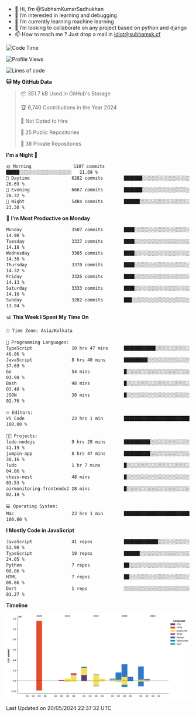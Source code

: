 - 👋 Hi, I’m @SubhamKumarSadhukhan
- 👀 I’m interested in learning and debugging
- 🌱 I’m currently learning machine learning
- 💞️ I’m looking to collaborate on any project based on python and django
- 📫 How to reach me ?
      Just drop a mail in idiot@subhamsk.cf

<!---
SubhamKumarSadhukhan/SubhamKumarSadhukhan is a ✨ special ✨ repository because its `README.md` (this file) appears on your GitHub profile.
You can click the Preview link to take a look at your changes.
--->


<!--START_SECTION:waka-->
![Code Time](http://img.shields.io/badge/Code%20Time-2%2C204%20hrs%2056%20mins-blue)

![Profile Views](http://img.shields.io/badge/Profile%20Views-0-blue)

![Lines of code](https://img.shields.io/badge/From%20Hello%20World%20I%27ve%20Written-2.7%20million%20lines%20of%20code-blue)

**🐱 My GitHub Data** 

> 📦 351.7 kB Used in GitHub's Storage 
 > 
> 🏆 6,740 Contributions in the Year 2024
 > 
> 🚫 Not Opted to Hire
 > 
> 📜 25 Public Repositories 
 > 
> 🔑 38 Private Repositories 
 > 
**I'm a Night 🦉** 

```text
🌞 Morning                5107 commits        █████░░░░░░░░░░░░░░░░░░░░   21.69 % 
🌆 Daytime                6282 commits        ███████░░░░░░░░░░░░░░░░░░   26.69 % 
🌃 Evening                6667 commits        ███████░░░░░░░░░░░░░░░░░░   28.32 % 
🌙 Night                  5484 commits        ██████░░░░░░░░░░░░░░░░░░░   23.30 % 
```
📅 **I'm Most Productive on Monday** 

```text
Monday                   3507 commits        ████░░░░░░░░░░░░░░░░░░░░░   14.90 % 
Tuesday                  3337 commits        ████░░░░░░░░░░░░░░░░░░░░░   14.18 % 
Wednesday                3385 commits        ████░░░░░░░░░░░░░░░░░░░░░   14.38 % 
Thursday                 3370 commits        ████░░░░░░░░░░░░░░░░░░░░░   14.32 % 
Friday                   3326 commits        ████░░░░░░░░░░░░░░░░░░░░░   14.13 % 
Saturday                 3333 commits        ████░░░░░░░░░░░░░░░░░░░░░   14.16 % 
Sunday                   3282 commits        ███░░░░░░░░░░░░░░░░░░░░░░   13.94 % 
```


📊 **This Week I Spent My Time On** 

```text
🕑︎ Time Zone: Asia/Kolkata

💬 Programming Languages: 
TypeScript               10 hrs 47 mins      ████████████░░░░░░░░░░░░░   46.86 % 
JavaScript               8 hrs 40 mins       █████████░░░░░░░░░░░░░░░░   37.69 % 
Go                       54 mins             █░░░░░░░░░░░░░░░░░░░░░░░░   03.98 % 
Bash                     48 mins             █░░░░░░░░░░░░░░░░░░░░░░░░   03.48 % 
JSON                     38 mins             █░░░░░░░░░░░░░░░░░░░░░░░░   02.76 % 

🔥 Editors: 
VS Code                  23 hrs 1 min        █████████████████████████   100.00 % 

🐱‍💻 Projects: 
ludo-nodejs              9 hrs 29 mins       ██████████░░░░░░░░░░░░░░░   41.19 % 
jumpin-app               8 hrs 47 mins       ██████████░░░░░░░░░░░░░░░   38.16 % 
ludo                     1 hr 7 mins         █░░░░░░░░░░░░░░░░░░░░░░░░   04.86 % 
chess-nest               48 mins             █░░░░░░░░░░░░░░░░░░░░░░░░   03.53 % 
airmonitoring-frontendv2 28 mins             █░░░░░░░░░░░░░░░░░░░░░░░░   02.10 % 

💻 Operating System: 
Mac                      23 hrs 1 min        █████████████████████████   100.00 % 
```

**I Mostly Code in JavaScript** 

```text
JavaScript               41 repos            █████████████░░░░░░░░░░░░   51.90 % 
TypeScript               19 repos            ██████░░░░░░░░░░░░░░░░░░░   24.05 % 
Python                   7 repos             ██░░░░░░░░░░░░░░░░░░░░░░░   08.86 % 
HTML                     7 repos             ██░░░░░░░░░░░░░░░░░░░░░░░   08.86 % 
Dart                     1 repo              ░░░░░░░░░░░░░░░░░░░░░░░░░   01.27 % 
```



**Timeline**

![Lines of Code chart](https://raw.githubusercontent.com/SubhamKumarSadhukhan/SubhamKumarSadhukhan/main/assets/bar_graph.png)


 Last Updated on 20/05/2024 22:37:32 UTC
<!--END_SECTION:waka-->
